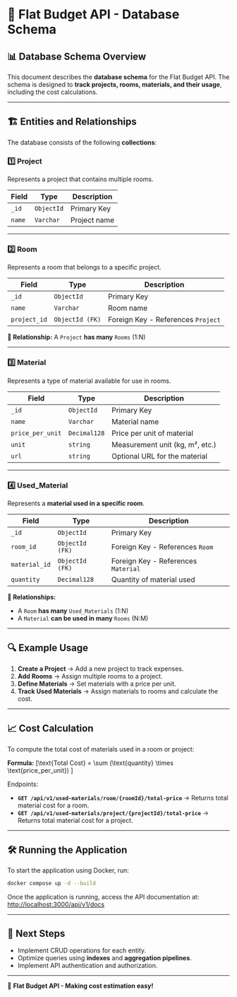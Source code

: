 # 📌 Flat Budget API - Database Schema

## 📊 Database Schema Overview
This document describes the **database schema** for the Flat Budget API. The schema is designed to **track projects, rooms, materials, and their usage**, including the cost calculations.

---

## 🏗️ Entities and Relationships

The database consists of the following **collections**:

### **1️⃣ Project**
Represents a project that contains multiple rooms.

| Field | Type | Description |
|--------|------|-------------|
| `_id` | `ObjectId` | Primary Key |
| `name` | `Varchar` | Project name |

---

### **2️⃣ Room**
Represents a room that belongs to a specific project.

| Field | Type | Description |
|--------|------|-------------|
| `_id` | `ObjectId` | Primary Key |
| `name` | `Varchar` | Room name |
| `project_id` | `ObjectId (FK)` | Foreign Key - References `Project` |

**🔗 Relationship:** A `Project` **has many** `Rooms` (1:N)

---

### **3️⃣ Material**
Represents a type of material available for use in rooms.

| Field | Type | Description |
|--------|------|-------------|
| `_id` | `ObjectId` | Primary Key |
| `name` | `Varchar` | Material name |
| `price_per_unit` | `Decimal128` | Price per unit of material |
| `unit` | `string` | Measurement unit (kg, m², etc.) |
| `url` | `string` | Optional URL for the material |

---

### **4️⃣ Used_Material**
Represents a **material used in a specific room**.

| Field | Type | Description |
|--------|------|-------------|
| `_id` | `ObjectId` | Primary Key |
| `room_id` | `ObjectId (FK)` | Foreign Key - References `Room` |
| `material_id` | `ObjectId (FK)` | Foreign Key - References `Material` |
| `quantity` | `Decimal128` | Quantity of material used |

**🔗 Relationships:**
- A `Room` **has many** `Used_Materials` (1:N)
- A `Material` **can be used in many** `Rooms` (N:M)

---

## 🔍 Example Usage

1. **Create a Project** → Add a new project to track expenses.
2. **Add Rooms** → Assign multiple rooms to a project.
3. **Define Materials** → Set materials with a price per unit.
4. **Track Used Materials** → Assign materials to rooms and calculate the cost.

---

## 📈 Cost Calculation

To compute the total cost of materials used in a room or project:

**Formula:**
\[\text{Total Cost} = \sum (\text{quantity} \times \text{price\_per\_unit}) \]

Endpoints:
- **`GET /api/v1/used-materials/room/{roomId}/total-price`** → Returns total material cost for a room.
- **`GET /api/v1/used-materials/project/{projectId}/total-price`** → Returns total material cost for a project.

---

## 🛠️ Running the Application

To start the application using Docker, run:
```sh
docker compose up -d --build
```

Once the application is running, access the API documentation at:
[http://localhost:3000/api/v1/docs](http://localhost:3000/api/v1/docs)

---

## 🎯 Next Steps
- Implement CRUD operations for each entity.
- Optimize queries using **indexes** and **aggregation pipelines**.
- Implement API authentication and authorization.

---

🚀 **Flat Budget API - Making cost estimation easy!**